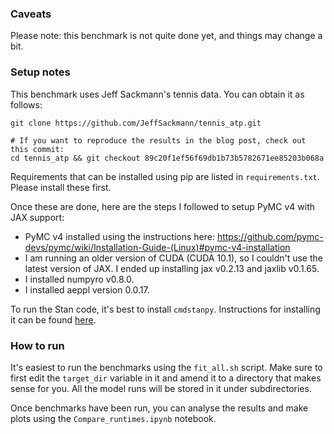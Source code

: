 ### Caveats

Please note: this benchmark is not quite done yet, and things may change a bit.

### Setup notes

This benchmark uses Jeff Sackmann's tennis data. You can obtain it as follows:

```
git clone https://github.com/JeffSackmann/tennis_atp.git

# If you want to reproduce the results in the blog post, check out this commit:
cd tennis_atp && git checkout 89c20f1ef56f69db1b73b5782671ee85203b068a
```

Requirements that can be installed using pip are listed in
`requirements.txt`. Please install these first.

Once these are done, here are the steps I followed to setup PyMC v4 with JAX support:

* PyMC v4 installed using the instructions here: https://github.com/pymc-devs/pymc/wiki/Installation-Guide-(Linux)#pymc-v4-installation
* I am running an older version of CUDA (CUDA 10.1), so I couldn't use the
  latest version of JAX. I ended up installing jax v0.2.13 and jaxlib v0.1.65.
* I installed numpyro v0.8.0.
* I installed aeppl version 0.0.17.

To run the Stan code, it's best to install `cmdstanpy`. Instructions for
installing it can be found [here](https://mc-stan.org/cmdstanpy/installation.html).

### How to run

It's easiest to run the benchmarks using the `fit_all.sh` script. Make sure to
first edit the `target_dir` variable in it and amend it to a directory that
makes sense for you. All the model runs will be stored in it under
subdirectories.

Once benchmarks have been run, you can analyse the results and make plots using
the `Compare_runtimes.ipynb` notebook.
